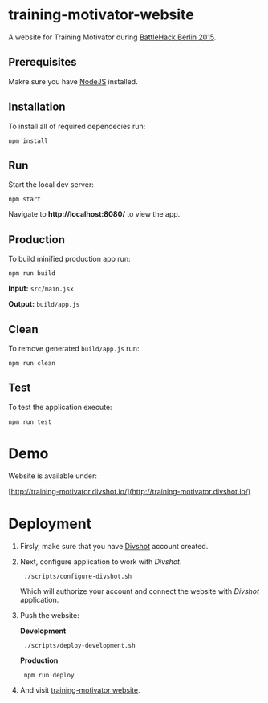# training-motivator-website

A website for Training Motivator during [BattleHack Berlin 2015](https://2015.battlehack.org/berlin).

## Prerequisites

Makre sure you have [NodeJS](https://nodejs.org/download/) installed.

## Installation

To install all of required dependecies run:

    npm install

## Run

Start the local dev server:

    npm start

Navigate to **http://localhost:8080/** to view the app.

## Production

To build minified production app run:

    npm run build

**Input:** `src/main.jsx`

**Output:** `build/app.js`

## Clean

To remove generated `build/app.js` run:

    npm run clean

## Test

To test the application execute:

  	npm run test

# Demo

Website is available under:

[http://training-motivator.divshot.io/](http://training-motivator.divshot.io/)

# Deployment

1. Firsly, make sure that you have [Divshot](https://divshot.com/) account created.

2. Next, configure application to work with *Divshot*.

		./scripts/configure-divshot.sh
		
	Which will authorize your account and connect the website with *Divshot* application.
	
3. Push the website:

	**Development**

		./scripts/deploy-development.sh

	**Production**

		npm run deploy

4. And visit [training-motivator website](https://divshot.com/).
